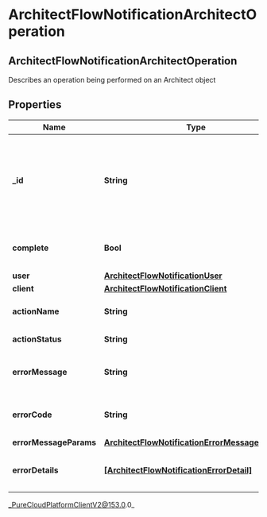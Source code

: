 # ArchitectFlowNotificationArchitectOperation

## ArchitectFlowNotificationArchitectOperation
Describes an operation being performed on an Architect object

## Properties

|Name | Type | Description | Notes|
|------------ | ------------- | ------------- | -------------|
| **_id** | **String** | A unique identifier for this operation, as generated by the initiating client | [optional] |
| **complete** | **Bool** | Indicates if the operation is complete | [optional] |
| **user** | [**ArchitectFlowNotificationUser**](ArchitectFlowNotificationUser) |  | [optional] |
| **client** | [**ArchitectFlowNotificationClient**](ArchitectFlowNotificationClient) |  | [optional] |
| **actionName** | **String** | The action being performed | [optional] |
| **actionStatus** | **String** | The action status | [optional] |
| **errorMessage** | **String** | The error message, if the action failed | [optional] |
| **errorCode** | **String** | The error code, if the action failed | [optional] |
| **errorMessageParams** | [**ArchitectFlowNotificationErrorMessageParams**](ArchitectFlowNotificationErrorMessageParams) |  | [optional] |
| **errorDetails** | [**[ArchitectFlowNotificationErrorDetail]**](ArchitectFlowNotificationErrorDetail) | The error details, if the action failed | [optional] |



_PureCloudPlatformClientV2@153.0.0_
